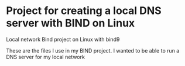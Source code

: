 # Project for creating a local DNS server with BIND on Linux
Local network Bind project on Linux with bind9

These are the files I use in my BIND project. I wanted to be able to run a DNS server for my local network
